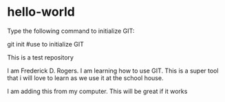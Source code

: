 # hello-world

Type the following command to initialize GIT:

git init   #use to initialize GIT


This is a test repository

I am Frederick D. Rogers. I am learning how to use GIT. This is a super tool that i will love to learn as we use it at the school house.

I am adding this from my computer. This will be great if it works

